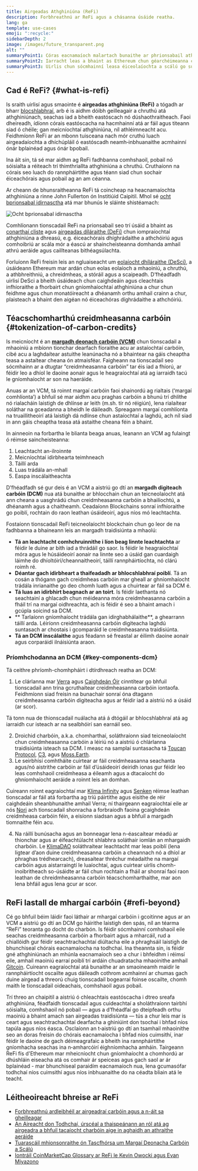 ```yaml
---
title: Airgeadas Athghiniúna (ReFi)
description: Forbhreathnú ar ReFi agus a chásanna úsáide reatha.
lang: ga
template: use-cases
emoji: ":recycle:"
sidebarDepth: 2
image: /images/future_transparent.png
alt: ""
summaryPoint1: Córas eacnamaíoch malartach bunaithe ar phrionsabail athghiniúna
summaryPoint2: Iarracht leas a bhaint as Ethereum chun géarchéimeanna comhordaithe ar leibhéal domhanda amhail athrú aeráide a réiteach
summaryPoint3: Uirlis chun sócmhainní leasa éiceolaíochta a scálú go suntasach amhail creidmheasanna carbóin fíoraithe
---
```


## Cad é ReFi? {#what-is-refi}

Is sraith uirlisí agus smaointe é **airgeadas athghiniúna (ReFi)** a tógadh ar bharr [blocshlabhraí](/glossary/#blockchain), arb é is aidhm dóibh geilleagair a chruthú atá athghiniúnach, seachas iad a bheith eastóscach nó dúshaothraitheach. Faoi dheireadh, ídíonn córais eastóscacha na hacmhainní atá ar fáil agus titeann siad ó chéile; gan meicníochtaí athghiniúna, níl athléimneacht acu. Feidhmíonn ReFi ar an mbonn tuisceana nach mór cruthú luach airgeadaíochta a dhíchúpláil ó eastóscadh neamh‑inbhuanaithe acmhainní ónár bplainéad agus ónár bpobail.

Ina áit sin, tá sé mar aidhm ag ReFi fadhbanna comhshaoil, pobail nó sóisialta a réiteach trí thimthriallta athghiniúna a chruthú. Cruthaíonn na córais seo luach do rannpháirtithe agus téann siad chun sochair éiceachórais agus pobail ag an am céanna.

Ar cheann de bhunsraitheanna ReFi tá coincheap na heacnamaíochta athghiniúna a rinne John Fullerton ón Institiúid Caipitil. Mhol sé [ocht bprionsabal idirnasctha](https://capitalinstitute.org/8-principles-regenerative-economy/) atá mar bhunús le sláinte shistéamach:

![Ocht bprionsabal idirnasctha](refi-regenerative-economy-diagram.png)

Comhlíonann tionscadail ReFi na prionsabail seo trí úsáid a bhaint as [conarthaí cliste](/glossary/#smart-contract) agus [airgeadas díláraithe (DeFi)](/glossary/#defi) chun iompraíochtaí athghiniúna a dhreasú, e.g. éiceachórais dhíghrádaithe a athchóiriú agus comhoibriú ar scála mór a éascú ar shaincheisteanna domhanda amhail athrú aeráide agus caillteanas bithéagsúlachta.

Forluíonn ReFi freisin leis an ngluaiseacht um [eolaíocht dhíláraithe (DeSci)](/desci/), a úsáideann Ethereum mar ardán chun eolas eolaíoch a mhaoiniú, a chruthú, a athbhreithniú, a chreidmheas, a stóráil agus a scaipeadh. D’fhéadfadh uirlisí DeSci a bheith úsáideach chun caighdeáin agus cleachtais infhíoraithe a fhorbairt chun gníomhaíochtaí athghiniúna a chur chun feidhme agus chun monatóireacht a dhéanamh orthu amhail crainn a chur, plaisteach a bhaint den aigéan nó éiceachóras díghrádaithe a athchóiriú.

<YouTube id="La52dDzBt2k" />

## Téacschomharthú creidmheasanna carbóin {#tokenization-of-carbon-credits}

Is meicníocht é an **[margadh deonach carbóin (VCM)](https://climatefocus.com/so-what-voluntary-carbon-market-exactly/)** chun tionscadail a mhaoiniú a mbíonn tionchar dearfach fíoraithe acu ar astaíochtaí carbóin, cibé acu a laghdaítear astuithe leanúnacha nó a bhaintear na gáis cheaptha teasa a astaítear cheana ón atmaisféar. Faigheann na tionscadail seo sócmhainn ar a dtugtar “creidmheasanna carbóin” tar éis iad a fhíorú, ar féidir leo a dhíol le daoine aonair agus le heagraíochtaí atá ag iarraidh tacú le gníomhaíocht ar son na haeráide.

Anuas ar an VCM, tá roinnt margaí carbóin faoi shainordú ag rialtais (‘margaí comhlíonta’) a bhfuil sé mar aidhm acu praghas carbóin a bhunú trí dhlíthe nó rialacháin laistigh de dhlínse ar leith (m.sh. tír nó réigiún), lena rialaítear soláthar na gceadanna a bheidh le dáileadh. Spreagann margaí comhlíonta na truaillitheoirí atá laistigh dá ndlínse chun astaíochtaí a laghdú, ach níl siad in ann gáis cheaptha teasa atá astaithe cheana féin a bhaint.

In ainneoin na forbartha le blianta beaga anuas, leanann an VCM ag fulaingt ó réimse saincheisteanna:

1. Leachtacht an-ilroinnte
2. Meicníochtaí idirbhearta teimhneach
3. Táillí arda
4. Luas trádála an-mhall
5. Easpa inscálaitheachta

D’fhéadfadh sé gur deis é an VCM a aistriú go dtí an **margadh digiteach carbóin (DCM)** nua atá bunaithe ar bhlocchain chun an teicneolaíocht atá ann cheana a uasghrádú chun creidmheasanna carbóin a bhailíochtú, a dhéanamh agus a chaitheamh. Ceadaíonn Blockchains sonraí infhíoraithe go poiblí, rochtain do raon leathan úsáideoirí, agus níos mó leachtachta.

Fostaíonn tionscadail ReFi teicneolaíocht blockchain chun go leor de na fadhbanna a bhaineann leis an margadh traidisiúnta a mhaolú:

- **Tá an leachtacht comhchruinnithe i líon beag linnte leachtachta** ar féidir le duine ar bith iad a thrádáil go saor. Is féidir le heagraíochtaí móra agus le húsáideoirí aonair na linnte seo a úsáid gan cuardaigh láimhe do dhíoltóirí/cheannaitheoirí, táillí rannpháirtíochta, nó clárú roimh ré.
- **Déantar gach idirbheart a thaifeadadh ar bhlocshlabhraí poiblí**. Tá an cosán a thógann gach creidmheas carbóin mar gheall ar ghníomhaíocht trádála inrianaithe go deo chomh luath agus a chuirtear ar fáil sa DCM é.
- **Tá luas an idirbhirt beagnach ar an toirt**. Is féidir laethanta nó seachtainí a ghlacadh chun méideanna móra creidmheasanna carbóin a fháil trí na margaí oidhreachta, ach is féidir é seo a bhaint amach i gcúpla soicind sa DCM.
- ** Tarlaíonn gníomhaíocht trádála gan idirghabhálaithe**, a ghearrann táillí arda. Léiríonn creidmheasanna carbóin digiteacha laghdú suntasach ar chostais i gcomparáid le creidmheasanna traidisiúnta.
- **Tá an DCM inscálaithe** agus féadann sé freastal ar éilimh daoine aonair agus corparáidí ilnáisiúnta araon.

### Príomhchodanna an DCM {#key-components-dcm}

Tá ceithre phríomh-chomhpháirt i dtírdhreach reatha an DCM:

1. Le clárlanna mar [Verra](https://verra.org/project/vcs-program/registry-system/) agus [Caighdeán Óir](https://www.goldstandard.org/) cinntítear go bhfuil tionscadail ann trína gcruthaítear creidmheasanna carbóin iontaofa. Feidhmíonn siad freisin na bunachair sonraí óna dtagann creidmheasanna carbóin digiteacha agus ar féidir iad a aistriú nó a úsáid (ar scor).

Tá tonn nua de thionscadail nuálacha atá á dtógáil ar bhlocshlabhraí atá ag iarraidh cur isteach ar na sealbhóirí san earnáil seo.

2. Droichid charbóin, a.k.a. chomharthaí, soláthraíonn siad teicneolaíocht chun creidmheasanna carbóin a léiriú nó a aistriú ó chlárlanna traidisiúnta isteach sa DCM. I measc na samplaí suntasacha tá [Toucan Protocol](https://toucan.earth/), [C3](https://c3.app/), agus [Moss.Earth](https://moss.earth/).
3. Le seirbhísí comhtháite cuirtear ar fáil creidmheasanna seachanta agus/nó aistrithe carbóin ar fáil d’úsáideoirí deiridh ionas gur féidir leo leas comhshaoil ​​creidmheasa a éileamh agus a dtacaíocht do ghníomhaíocht aeráide a roinnt leis an domhan.

Cuireann roinnt eagraíochtaí mar [Klima Infinity](https://www.klimadao.finance/infinity) agus [Senken](https://senken.io/) réimse leathan tionscadal ar fáil atá forbartha ag tríú páirtithe agus eisithe de réir caighdeáin sheanbhunaithe amhail Verra; ní thairgeann eagraíochtaí eile ar nós [Nori](https://nori.com/) ach tionscadail shonracha a forbraíodh faoina gcaighdeán creidmheasa carbóin féin, a eisíonn siadsan agus a bhfuil a margadh tiomnaithe féin acu.

4. Na ráillí bunúsacha agus an bonneagar lena n-éascaítear méadú ar thionchar agus ar éifeachtúlacht shlabhra soláthair iomlán an mhargaidh charbóin. Le [KlimaDAO](http://klimadao.finance/) soláthraítear leachtacht mar leas poiblí (lena ligtear d’aon duine creidmheasanna carbóin a cheannach nó a dhíol ar phraghas trédhearcach), dreasaítear thréchur méadaithe na margaí carbóin agus aistarraingtí le luaíochtaí, agus cuirtear uirlis chomh-inoibritheach so-úsáidte ar fáil chun rochtain a fháil ar shonraí faoi raon leathan de chreidmheasanna carbóin téacschomharthaithe, mar aon lena bhfáil agus lena gcur ar scor.

## ReFi lastall de mhargaí carbóin {#refi-beyond}

Cé go bhfuil béim láidir faoi láthair ar mhargaí carbóin i gcoitinne agus ar an VCM a aistriú go dtí an DCM go háirithe laistigh den spás, níl an téarma “ReFi” teoranta go docht do charbón. Is féidir sócmhainní comhshaoil ​​eile seachas creidmheasanna carbóin a fhorbairt agus a mharcáil, rud a chiallóidh gur féidir seachtrachachtaí diúltacha eile a phraghsáil laistigh de bhunchiseal chórais eacnamaíocha na todhchaí. Ina theannta sin, is féidir gné athghiniúnach an mhúnla eacnamaíoch seo a chur i bhfeidhm i réimsí eile, amhail maoiniú earraí poiblí trí ardáin chuadratacha mhaoinithe amhail [Gitcoin](https://gitcoin.co/). Cuireann eagraíochtaí atá bunaithe ar an smaoineamh maidir le rannpháirtíocht oscailte agus dáileadh cothrom acmhainní ar chumas gach duine airgead a threorú chuig tionscadail bogearraí foinse oscailte, chomh maith le tionscadail oideachais, comhshaoil ​​agus pobail.

Trí threo an chaipitil a aistriú ó chleachtais eastóscacha i dtreo sreafa athghiniúna, féadfaidh tionscadail agus cuideachtaí a sholáthraíonn tairbhí sóisialta, comhshaoil ​​nó pobail — agus a d’fhéadfaí go dteipfeadh orthu maoiniú a bhaint amach san airgeadas traidisiúnta — tús a chur leis mar is ceart agus seachtrachachtaí dearfacha a ghiniúint don tsochaí i bhfad níos tapúla agus níos éasca. Osclaíonn an t‑aistriú go dtí an tsamhail mhaoinithe seo an doras freisin do chórais eacnamaíocha i bhfad níos cuimsithí, inar féidir le daoine de gach déimeagrafaic a bheith ina rannpháirtithe gníomhacha seachas ina n‑amharcóirí éighníomhacha amháin. Tairgeann ReFi fís d'Ethereum mar mheicníocht chun gníomhaíocht a chomhordú ar dhúshláin eiseacha atá os comhair ár speiceas agus gach saol ar ár bplainéad - mar bhunchiseal paraidím eacnamaíoch nua, lena gcumasófar todhchaí níos cuimsithí agus níos inbhuanaithe do na céadta bliain atá le teacht.

## Léitheoireacht bhreise ar ReFi

- [Forbhreathnú ardleibhéil ar airgeadraí carbóin agus a n-áit sa gheilleagar](https://www.klimadao.finance/blog/the-vision-of-a-carbon-currency)
- [An Aireacht don Todhchaí, úrscéal a thaispeánann an ról atá ag airgeadra a bhfuil tacaíocht charbóin aige in aghaidh an athraithe aeráide](https://en.wikipedia.org/wiki/The_Ministry_for_the_Future)
- [Tuarascáil mhionsonraithe ón Tascfhórsa um Margaí Deonacha Carbóin a Scálú](https://www.iif.com/Portals/1/Files/TSVCM_Report.pdf)
- [Iontráil CoinMarketCap Glossary ar ReFi le Kevin Owocki agus Evan Miyazono](https://coinmarketcap.com/alexandria/glossary/regenerative-finance-refi)
